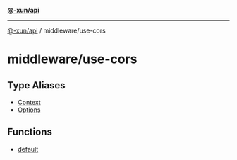 [**@-xun/api**](../../README.md)

***

[@-xun/api](../../README.md) / middleware/use-cors

# middleware/use-cors

## Type Aliases

- [Context](type-aliases/Context.md)
- [Options](type-aliases/Options.md)

## Functions

- [default](functions/default.md)
